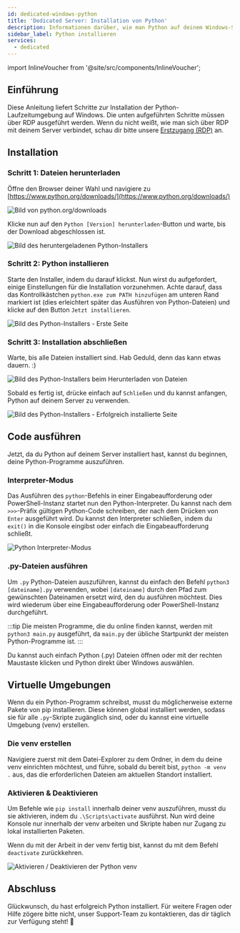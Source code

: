 ```yaml
---
id: dedicated-windows-python
title: 'Dedicated Server: Installation von Python'
description: Informationen darüber, wie man Python auf deinem Windows-Server von ZAP-Hosting.com installiert und ausführt -  ZAP-Hosting.com Dokumentation
sidebar_label: Python installieren
services:
  - dedicated
---
```


import InlineVoucher from '@site/src/components/InlineVoucher';

## Einführung

Diese Anleitung liefert Schritte zur Installation der Python-Laufzeitumgebung auf Windows. Die unten aufgeführten Schritte müssen über RDP ausgeführt werden. Wenn du nicht weißt, wie man sich über RDP mit deinem Server verbindet, schau dir bitte unsere [Erstzugang (RDP)](vserver-windows-userdp.md) an.

<InlineVoucher />

## Installation

### Schritt 1: Dateien herunterladen
Öffne den Browser deiner Wahl und navigiere zu [https://www.python.org/downloads/](https://www.python.org/downloads/)

![Bild von python.org/downloads](https://imgur.com/g30evfk.png)

Klicke nun auf den `Python [Version] herunterladen`-Button und warte, bis der Download abgeschlossen ist.

![Bild des heruntergeladenen Python-Installers](https://imgur.com/eHjq3nI.png)

### Schritt 2: Python installieren
Starte den Installer, indem du darauf klickst. Nun wirst du aufgefordert, einige Einstellungen für die Installation vorzunehmen. Achte darauf, dass das Kontrollkästchen `python.exe zum PATH hinzufügen` am unteren Rand markiert ist (dies erleichtert später das Ausführen von Python-Dateien) und klicke auf den Button `Jetzt installieren`.

![Bild des Python-Installers - Erste Seite](https://imgur.com/CcRCbhn.png)

### Schritt 3: Installation abschließen
Warte, bis alle Dateien installiert sind. Hab Geduld, denn das kann etwas dauern. :)

![Bild des Python-Installers beim Herunterladen von Dateien](https://imgur.com/CNqjZ4c.png)

Sobald es fertig ist, drücke einfach auf `Schließen` und du kannst anfangen, Python auf deinem Server zu verwenden.

![Bild des Python-Installers - Erfolgreich installierte Seite](https://imgur.com/f9I8zaa.png)

## Code ausführen

Jetzt, da du Python auf deinem Server installiert hast, kannst du beginnen, deine Python-Programme auszuführen.

### Interpreter-Modus

Das Ausführen des `python`-Befehls in einer Eingabeaufforderung oder PowerShell-Instanz startet nun den Python-Interpreter. Du kannst nach dem `>>>`-Präfix gültigen Python-Code schreiben, der nach dem Drücken von `Enter` ausgeführt wird. Du kannst den Interpreter schließen, indem du `exit()` in die Konsole eingibst oder einfach die Eingabeaufforderung schließt.

![Python Interpreter-Modus](https://imgur.com/AQSm2hX.png)

### .py-Dateien ausführen

Um `.py` Python-Dateien auszuführen, kannst du einfach den Befehl `python3 [dateiname].py` verwenden, wobei `[dateiname]` durch den Pfad zum gewünschten Dateinamen ersetzt wird, den du ausführen möchtest. Dies wird wiederum über eine Eingabeaufforderung oder PowerShell-Instanz durchgeführt.

:::tip
Die meisten Programme, die du online finden kannst, werden mit `python3 main.py` ausgeführt, da `main.py` der übliche Startpunkt der meisten Python-Programme ist.
:::

Du kannst auch einfach Python (.py) Dateien öffnen oder mit der rechten Maustaste klicken und Python direkt über Windows auswählen.

## Virtuelle Umgebungen

Wenn du ein Python-Programm schreibst, musst du möglicherweise externe Pakete von pip installieren. Diese können global installiert werden, sodass sie für alle `.py`-Skripte zugänglich sind, oder du kannst eine virtuelle Umgebung (venv) erstellen.

### Die venv erstellen

Navigiere zuerst mit dem Datei-Explorer zu dem Ordner, in dem du deine venv einrichten möchtest, und führe, sobald du bereit bist, `python -m venv .` aus, das die erforderlichen Dateien am aktuellen Standort installiert.

### Aktivieren & Deaktivieren

Um Befehle wie `pip install` innerhalb deiner venv auszuführen, musst du sie aktivieren, indem du `.\Scripts\activate` ausführst. Nun wird deine Konsole nur innerhalb der venv arbeiten und Skripte haben nur Zugang zu lokal installierten Paketen.

Wenn du mit der Arbeit in der venv fertig bist, kannst du mit dem Befehl `deactivate` zurückkehren.

![Aktivieren / Deaktivieren der Python venv](https://imgur.com/KvJxliT.png)

## Abschluss

Glückwunsch, du hast erfolgreich Python installiert. Für weitere Fragen oder Hilfe zögere bitte nicht, unser Support-Team zu kontaktieren, das dir täglich zur Verfügung steht! 🙂